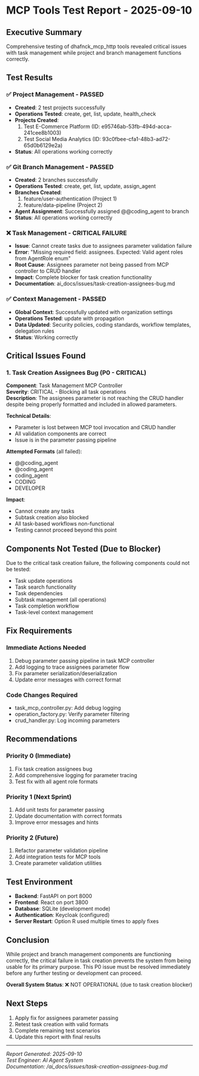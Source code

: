 # MCP Tools Test Report - 2025-09-10

## Executive Summary
Comprehensive testing of dhafnck_mcp_http tools revealed critical issues with task management while project and branch management functions correctly.

## Test Results

### ✅ Project Management - PASSED
- **Created**: 2 test projects successfully
- **Operations Tested**: create, get, list, update, health_check
- **Projects Created**:
  1. Test E-Commerce Platform (ID: e95746ab-53fb-494d-acca-241cee8b1003)
  2. Test Social Media Analytics (ID: 93c0fbee-cfa1-48b3-ad72-65d0b6129e2a)
- **Status**: All operations working correctly

### ✅ Git Branch Management - PASSED
- **Created**: 2 branches successfully
- **Operations Tested**: create, get, list, update, assign_agent
- **Branches Created**:
  1. feature/user-authentication (Project 1)
  2. feature/data-pipeline (Project 2)
- **Agent Assignment**: Successfully assigned @@coding_agent to branch
- **Status**: All operations working correctly

### ❌ Task Management - CRITICAL FAILURE
- **Issue**: Cannot create tasks due to assignees parameter validation failure
- **Error**: "Missing required field: assignees. Expected: Valid agent roles from AgentRole enum"
- **Root Cause**: Assignees parameter not being passed from MCP controller to CRUD handler
- **Impact**: Complete blocker for task creation functionality
- **Documentation**: ai_docs/issues/task-creation-assignees-bug.md

### ✅ Context Management - PASSED
- **Global Context**: Successfully updated with organization settings
- **Operations Tested**: update with propagation
- **Data Updated**: Security policies, coding standards, workflow templates, delegation rules
- **Status**: Working correctly

## Critical Issues Found

### 1. Task Creation Assignees Bug (P0 - CRITICAL)
**Component**: Task Management MCP Controller  
**Severity**: CRITICAL - Blocking all task operations  
**Description**: The assignees parameter is not reaching the CRUD handler despite being properly formatted and included in allowed parameters.

**Technical Details**:
- Parameter is lost between MCP tool invocation and CRUD handler
- All validation components are correct
- Issue is in the parameter passing pipeline

**Attempted Formats** (all failed):
- @@coding_agent
- @coding_agent
- coding_agent
- CODING
- DEVELOPER

**Impact**:
- Cannot create any tasks
- Subtask creation also blocked
- All task-based workflows non-functional
- Testing cannot proceed beyond this point

## Components Not Tested (Due to Blocker)

Due to the critical task creation failure, the following components could not be tested:
- Task update operations
- Task search functionality
- Task dependencies
- Subtask management (all operations)
- Task completion workflow
- Task-level context management

## Fix Requirements

### Immediate Actions Needed
1. Debug parameter passing pipeline in task MCP controller
2. Add logging to trace assignees parameter flow
3. Fix parameter serialization/deserialization
4. Update error messages with correct format

### Code Changes Required
- task_mcp_controller.py: Add debug logging
- operation_factory.py: Verify parameter filtering
- crud_handler.py: Log incoming parameters

## Recommendations

### Priority 0 (Immediate)
1. Fix task creation assignees bug
2. Add comprehensive logging for parameter tracing
3. Test fix with all agent role formats

### Priority 1 (Next Sprint)
1. Add unit tests for parameter passing
2. Update documentation with correct formats
3. Improve error messages and hints

### Priority 2 (Future)
1. Refactor parameter validation pipeline
2. Add integration tests for MCP tools
3. Create parameter validation utilities

## Test Environment
- **Backend**: FastAPI on port 8000
- **Frontend**: React on port 3800
- **Database**: SQLite (development mode)
- **Authentication**: Keycloak (configured)
- **Server Restart**: Option R used multiple times to apply fixes

## Conclusion

While project and branch management components are functioning correctly, the critical failure in task creation prevents the system from being usable for its primary purpose. This P0 issue must be resolved immediately before any further testing or development can proceed.

**Overall System Status**: ❌ NOT OPERATIONAL (due to task creation blocker)

## Next Steps
1. Apply fix for assignees parameter passing
2. Retest task creation with valid formats
3. Complete remaining test scenarios
4. Update this report with final results

---
*Report Generated: 2025-09-10*  
*Test Engineer: AI Agent System*  
*Documentation: /ai_docs/issues/task-creation-assignees-bug.md*